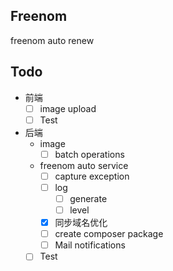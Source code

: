 ## Freenom 
freenom auto renew

## Todo
 - 前端
   - [ ] image upload
   - [ ] Test
 - 后端
   - image
       - [ ] batch operations
   - freenom auto service 
      - [ ] capture exception
      - [ ] log
         - [ ] generate
         - [ ] level
      - [x] 同步域名优化
      - [ ] create composer package
      - [ ] Mail notifications
   - [ ] Test